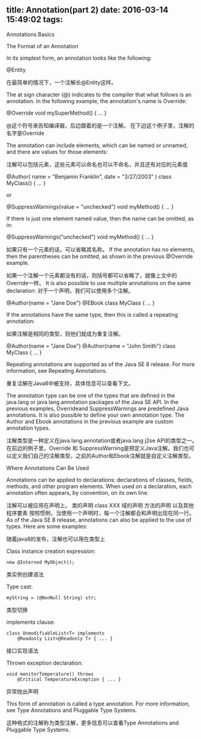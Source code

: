 title: Annotation(part 2)
date: 2016-03-14 15:49:02
tags:
---
Annotations Basics

The Format of an Annotation

In its simplest form, an annotation looks like the following:

@Entity

在最简单的情况下，一个注解长@Entity这样。

The at sign character (@) indicates to the compiler that what follows is an annotation. In the following example, the annotation's name is Override:

@Override
void mySuperMethod() { ... }

@这个符号来告知编译器，后边跟着的是一个注解。
在下边这个例子里，注解的名字是Override

The annotation can include elements, which can be named or unnamed, and there are values for those elements:

注解可以包括元素，这些元素可以命名也可以不命名，并且还有对应的元素值


@Author(
  name = "Benjamin Franklin",
  date = "3/27/2003"
)
class MyClass() { ... }





or


@SuppressWarnings(value = "unchecked")
void myMethod() { ... }





If there is just one element named value, then the name can be omitted, as in:

@SuppressWarnings("unchecked")
void myMethod() { ... }

如果只有一个元素的话，可以省略其名称。
If the annotation has no elements, then the parentheses can be omitted, as shown in the previous @Override example.

如果一个注解一个元素都没有的话，则括号都可以省略了，就像上文中的Override一样。
It is also possible to use multiple annotations on the same declaration:
对于一个声明，我们可以使用多个注解。


@Author(name = "Jane Doe")
@EBook
class MyClass { ... }





If the annotations have the same type, then this is called a repeating annotation:

如果注解是相同的类型，则他们就成为重复注解。


@Author(name = "Jane Doe")
@Author(name = "John Smith")
class MyClass { ... }





Repeating annotations are supported as of the Java SE 8 release. For more information, see Repeating Annotations.

重复注解在Java8中被支持，具体信息可以查看下文。

The annotation type can be one of the types that are defined in the java.lang or java.lang.annotation packages of the Java SE API. In the previous examples, Overrideand SuppressWarnings are predefined Java annotations. It is also possible to define your own annotation type. The Author and Ebook annotations in the previous example are custom annotation types.

注解类型是一种定义在java.lang.annotation或者java.lang j2se API的类型之一。在前边的例子里，Override 和 SuppressWarning是预定义Java注解。我们也可以定义我们自己的注解类型，之前的Author和Ebook注解就是自定义注解类型。

Where Annotations Can Be Used

Annotations can be applied to declarations: declarations of classes, fields, methods, and other program elements. When used on a declaration, each annotation often appears, by convention, on its own line.

注解可以被应用在声明上。
类的声明 class XXX
域的声明
方法的声明
以及其他程序要素
按照惯例，当使用一个声明时，每一个注解都会和声明出现在同一行。
As of the Java SE 8 release, annotations can also be applied to the use of types. Here are some examples:

随着java8的发布，注解也可以用在类型上

Class instance creation expression:

    new @Interned MyObject();
类实例创建语法

Type cast:

    myString = (@NonNull String) str;
类型切换

implements clause:

    class UnmodifiableList<T> implements
        @Readonly List<@Readonly T> { ... }
接口实现语法

Thrown exception declaration:

    void monitorTemperature() throws
        @Critical TemperatureException { ... }
异常抛出声明

This form of annotation is called a type annotation. For more information, see Type Annotations and Pluggable Type Systems.

这种格式的注解称为类型注解，更多信息可以查看Type Annotations and Pluggable Type Systems.
